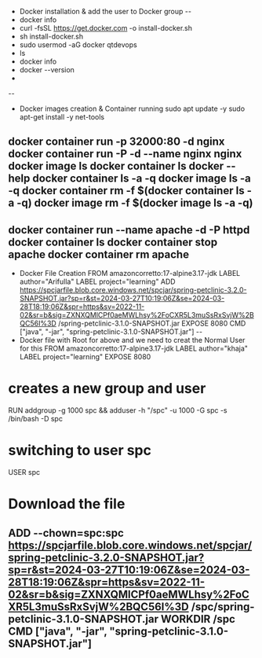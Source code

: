 
* Docker installation & add the user to Docker group
--
 *  docker info
 *  curl -fsSL https://get.docker.com -o install-docker.sh
 *  sh install-docker.sh
 *  sudo usermod -aG docker qtdevops
 *  ls
 *  docker info
 *  docker --version
 * 
--
* Docker images creation & Container running
sudo apt update -y
sudo apt-get install -y net-tools

docker container run -p 32000:80 -d nginx
docker container run -P -d --name nginx nginx
docker image ls
docker container ls
docker --help
docker container ls -a -q
docker image ls -a -q
docker container rm -f $(docker container ls -a -q)
docker image rm -f $(docker image ls -a -q)
--
docker container run --name apache -d -P httpd
docker container ls
docker container stop apache
docker container rm apache
--
* Docker File Creation
FROM amazoncorretto:17-alpine3.17-jdk
LABEL author="Arifulla"
LABEL project="learning"
ADD https://spcjarfile.blob.core.windows.net/spcjar/spring-petclinic-3.2.0-SNAPSHOT.jar?sp=r&st=2024-03-27T10:19:06Z&se=2024-03-28T18:19:06Z&spr=https&sv=2022-11-02&sr=b&sig=ZXNXQMlCPf0aeMWLhsy%2FoCXR5L3muSsRxSvjW%2BQC56I%3D /spring-petclinic-3.1.0-SNAPSHOT.jar
EXPOSE 8080
CMD ["java", "-jar", "spring-petclinic-3.1.0-SNAPSHOT.jar"]
--
* Docker file with Root for above and we need to creat the Normal User for this
FROM amazoncorretto:17-alpine3.17-jdk
LABEL author="khaja" 
LABEL project="learning"
EXPOSE 8080
# creates a new group and user
RUN addgroup -g 1000 spc && adduser -h "/spc" -u 1000 -G spc -s /bin/bash -D spc
# switching to user spc
USER spc
# Download the file
ADD --chown=spc:spc https://spcjarfile.blob.core.windows.net/spcjar/spring-petclinic-3.2.0-SNAPSHOT.jar?sp=r&st=2024-03-27T10:19:06Z&se=2024-03-28T18:19:06Z&spr=https&sv=2022-11-02&sr=b&sig=ZXNXQMlCPf0aeMWLhsy%2FoCXR5L3muSsRxSvjW%2BQC56I%3D /spc/spring-petclinic-3.1.0-SNAPSHOT.jar
WORKDIR /spc
CMD ["java", "-jar", "spring-petclinic-3.1.0-SNAPSHOT.jar"]
---


